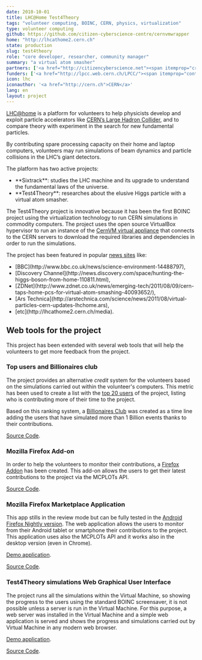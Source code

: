 ```yaml
---
date: 2010-10-01
title: LHC@Home Test4Theory
tags: "volunteer computing, BOINC, CERN, physics, virtualization"
type: volunteer computing 
github: https://github.com/citizen-cyberscience-centre/cernvmwrapper
home: "http://lhcathome2.cern.ch"
state: production
slug: test4theory 
role: "core developer, researcher, community manager"
summary: "a virtual atom smasher"
partners: ['<a href="http://citizencyberscience.net"><span itemprop="creator">Citizen Cyberscience Centre</span></a>', '<a href="http://cern.ch"><span itemprop="creator">CERN</span></a>']
funders: ['<a href="http://lpcc.web.cern.ch/LPCC/"><span itemprop="contributor">LHC Physics Centre at CERN</span></a>', '<a href="http://www.shuttleworthfoundation.org/"><span itemprop="contributor">Shuttleworth Foundation</span></a>']
icon: lhc
iconauthor: '<a href="http://cern.ch">CERN</a>'
lang: en
layout: project
---
```



[LHC@home](http://cern.ch/lhc) is a platform for volunteers to help physicists develop and exploit particle accelerators like [CERN’s Large Hadron Collider](http://cern.ch/public/en/lhc/lhc-en.html), and to compare theory with experiment in the search for new fundamental particles.

By contributing spare processing capacity on their home and laptop computers, volunteers may run simulations of beam dynamics and particle collisions in the LHC’s giant detectors.

The platform has two active projects:
<ul class="angle-list">
<li>**Sixtrack**: studies the LHC machine and its upgrade to understand the fundamental laws of the universe.</li>
<li>**Test4Theory**: researches about the elusive Higgs particle with a virtual atom smasher.</li>
</ul>

The Test4Theory project is innovative because it has been the first BOINC project using the virtualization technology to run CERN simulations in commodity computers. The project uses the open source VirtualBox hypervisor to run an instance of the [CernVM virtual appliance](http://cernvm.cern.ch/) that connects to the CERN servers to download the required libraries and dependencies in order to run the simulations.

The project has been featured in popular [news sites](http://lhcathome2.cern.ch/media) like:
<ul class="angle-list">
<li>[BBC](http://www.bbc.co.uk/news/science-environment-14488797), </li>
<li>[Discovery Channel](http://news.discovery.com/space/hunting-the-higgs-boson-from-home-110811.html), </li>
<li>[ZDNet](http://www.zdnet.co.uk/news/emerging-tech/2011/08/09/cern-taps-home-pcs-for-virtual-atom-smashing-40093652/), </li>
<li>[Ars Technica](http://arstechnica.com/science/news/2011/08/virtual-particles-cern-updates-lhchome.ars), </li>
<li>[etc](http://lhcathome2.cern.ch/media).
</ul>

## Web tools for the project

This project has been extended with several web tools that will help the volunteers to get more feedback from the project.

### Top users and Billionaires club

The project provides an alternative *credit* system for the volunteers based on the simulations carried out within the volunteer's computers. This metric has been used to create a list with the [top 20 users](http://www.citizencyberscience.net/t4t-webapp/stats/) of the project, listing who is contributing more of their time to the project.

Based on this ranking system, a [Billionaires Club](http://www.citizencyberscience.net/t4t-webapp/stats/club.html) was created as a time line adding the users that have simulated more than 1 Billion events thanks to their contributions.

<a target="_blank"
href="https://github.com/citizen-cyberscience-centre/t4t-stats">Source
Code</a>.

### Mozilla Firefox Add-on

In order to help the volunteers to monitor their contributions, a [Firefox Addon](https://addons.mozilla.org/firefox/addon/test4theory-stats-checker) has been created. This add-on allows the users to get their latest contributions to the project via the MCPLOTs API.

<a target="_blank"
href="https://github.com/citizen-cyberscience-centre/t4t-firefox-addon">Source
Code</a>.

### Mozilla Firefox Marketplace Application

This app stills in the review mode but can be fully tested in the [Android Firefox Nightly version](http://nightly.mozilla.org/). The web application allows the users to monitor from their Android tablet or smartphone their contributions to the project. This application uses also the MCPLOTs API and it works also in the desktop version (even in Chrome).

<a target="_blank" href="http://daniellombrana.es/t4t-app/">Demo
application</a>.

<a target="_blank" href="http://github.com/teleyinex/t4t-app/"> Source Code</a>.

### Test4Theory simulations Web Graphical User Interface

The project runs all the simulations within the Virtual Machine, so showing the progress to the users using the standard BOINC screensaver, it is not possible unless a server is run in the Virtual Machine. For this purpose, a web server was installed in the Virtual Machine and a simple web application is served and shows the progress and simulations carried out by Virtual Machine in any modern web browser. 

<a target="_blank" href="http://www.citizencyberscience.net/t4t-webapp/">Demo
application</a>.

<a target="_blank"
href="https://github.com/citizen-cyberscience-centre/t4t-webapp"> Source
Code</a>.
